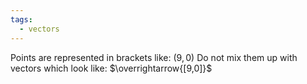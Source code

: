 ```yaml
---
tags:
  - vectors
---
```

Points are represented in brackets like: $(9,0)$
Do not mix them up with vectors which look like: $\overrightarrow{[9,0]}$
